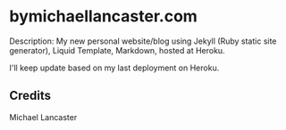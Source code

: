 # bymichaellancaster.com

Description: My new personal website/blog using Jekyll (Ruby static site generator), Liquid Template, Markdown, hosted at Heroku.

I'll keep update based on my last deployment on Heroku.

## Credits

Michael Lancaster